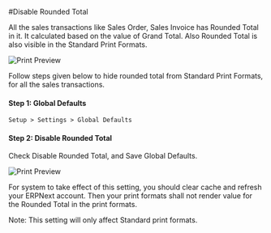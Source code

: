 <!-- add-breadcrumbs -->
#Disable Rounded Total

All the sales transactions like Sales Order, Sales Invoice has Rounded Total in it. It calculated based on the value of Grand Total. Also Rounded Total is also visible in the Standard Print Formats. 

<img alt="Print Preview" class="screenshot" src="{{docs_base_url}}/assets/img/articles/hide-rounded-total-1.png">

Follow steps given below to hide rounded total from Standard Print Formats, for all the sales transactions.

#### Step 1: Global Defaults

`Setup > Settings > Global Defaults`

#### Step 2: Disable Rounded Total

Check Disable Rounded Total, and Save Global Defaults.

<img alt="Print Preview" class="screenshot" src="{{docs_base_url}}/assets/img/articles/hide-rounded-total-2.png">

For system to take effect of this setting, you should clear cache and refresh your ERPNext account. Then your print formats shall not render value for the Rounded Total in the print formats.
   
<div class=well>Note: This setting will only affect Standard print formats.</div>

<!-- markdown -->
